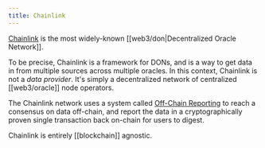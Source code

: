 ```yaml
---
title: Chainlink
---
```


[Chainlink](https://chain.link) is the most widely-known [[web3/don|Decentralized Oracle Network]].

To be precise, Chainlink is a framework for DONs, and is a way to get data in from multiple sources across multiple oracles. In this context, Chainlink is not a _data provider_. It's simply a decentralized network of centralized [[web3/oracle]] node operators.

The Chainlink network uses a system called [Off-Chain Reporting](https://docs.chain.link/docs/off-chain-reporting/) to reach a consensus on data off-chain, and report the data in a cryptographically proven single transaction back on-chain for users to digest.

Chainlink is entirely [[blockchain]] agnostic.
